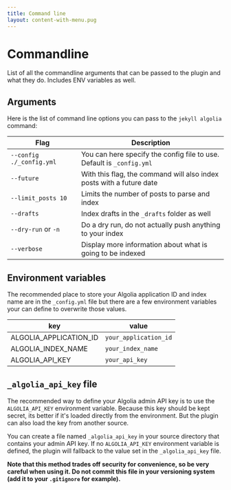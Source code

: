 ```yaml
---
title: Command line
layout: content-with-menu.pug
---
```


# Commandline

List of all the commandline arguments that can be passed to the plugin and what
they do. Includes ENV variables as well.



## Arguments

Here is the list of command line options you can pass to the `jekyll algolia` command:

| Flag                     | Description                                                           |
| ----                     | -----                                                                 |
| `--config ./_config.yml` | You can here specify the config file to use. Default is `_config.yml` |
| `--future`               | With this flag, the command will also index posts with a future date  |
| `--limit_posts 10`       | Limits the number of posts to parse and index                         |
| `--drafts`               | Index drafts in the `_drafts` folder as well                          |
| `--dry-run` or `-n`      | Do a dry run, do not actually push anything to your index             |
| `--verbose`              | Display more information about what is going to be indexed            |


## Environment variables

The recommended place to store your Algolia application ID and index name are in
the `_config.yml` file but there are a few environment variables your can define
to overwrite those values.

key                    | value
---------------------- | ----------------------
ALGOLIA_APPLICATION_ID | `your_application_id`
ALGOLIA_INDEX_NAME     | `your_index_name`
ALGOLIA_API_KEY        | `your_api_key`


## `_algolia_api_key` file

The recommended way to define your Algolia admin API key is to use the
`ALGOLIA_API_KEY` environment variable. Because this key should be kept secret,
its better if it's loaded directly from the environment. But the plugin can also
load the key from another source.

You can create a file named `_algolia_api_key` in your source directory that
contains your admin API key. If no `ALGOLIA_API_KEY` environment variable is
defined, the plugin will fallback to the value set in the `_algolia_api_key`
file.

**Note that this method trades off security for convenience, so be very careful
when using it. Do not commit this file in your versioning system (add it to your
`.gitignore` for example).**
